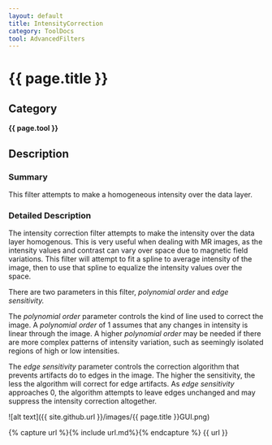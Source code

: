 ```yaml
---
layout: default
title: IntensityCorrection
category: ToolDocs 
tool: AdvancedFilters
---
```


# {{ page.title }} 

## Category

**{{ page.tool }}**

## Description

### Summary

This filter attempts to make a homogeneous intensity over the data layer.

### Detailed Description

The intensity correction filter attempts to make the intensity over the data layer homogenous. This is very useful when dealing with MR images, as the intensity values and contrast can vary over space due to magnetic field variations. This filter will attempt to fit a spline to average intensity of the image, then to use that spline to equalize the intensity values over the space.

There are two parameters in this filter, *polynomial order* and *edge sensitivity.*

The *polynomial order* parameter controls the kind of line used to correct the image. A *polynomial order* of 1 assumes that any changes in intensity is linear through the image. A higher *polynomial order* may be needed if there are more complex patterns of intensity variation, such as seemingly isolated regions of high or low intensities.

The *edge sensitivity* parameter controls the correction algorithm that prevents artifacts do to edges in the image. The higher the sensitivity, the less the algorithm will correct for edge artifacts. As *edge sensitivity* approaches 0, the algorithm attempts to leave edges unchanged and may suppress the intensity correction altogether.

![alt text]({{ site.github.url }}/images/{{ page.title }}GUI.png)

{% capture url %}{% include url.md%}{% endcapture %}
{{ url }}

